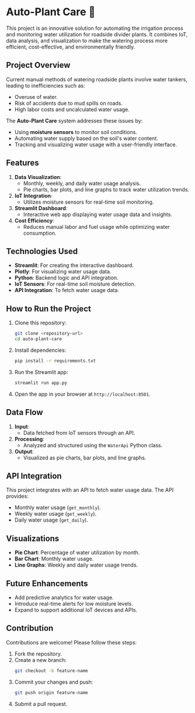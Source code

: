 # Auto-Plant Care 🌱

This project is an innovative solution for automating the irrigation process and monitoring water utilization for roadside divider plants. It combines IoT, data analysis, and visualization to make the watering process more efficient, cost-effective, and environmentally friendly.

## Project Overview

Current manual methods of watering roadside plants involve water tankers, leading to inefficiencies such as:

- Overuse of water.
- Risk of accidents due to mud spills on roads.
- High labor costs and uncalculated water usage.

The **Auto-Plant Care** system addresses these issues by:

- Using **moisture sensors** to monitor soil conditions.
- Automating water supply based on the soil's water content.
- Tracking and visualizing water usage with a user-friendly interface.

## Features

1. **Data Visualization**:
   - Monthly, weekly, and daily water usage analysis.
   - Pie charts, bar plots, and line graphs to track water utilization trends.
2. **IoT Integration**:
   - Utilizes moisture sensors for real-time soil monitoring.
3. **Streamlit Dashboard**:
   - Interactive web app displaying water usage data and insights.
4. **Cost Efficiency**:
   - Reduces manual labor and fuel usage while optimizing water consumption.

## Technologies Used

- **Streamlit**: For creating the interactive dashboard.
- **Plotly**: For visualizing water usage data.
- **Python**: Backend logic and API integration.
- **IoT Sensors**: For real-time soil moisture detection.
- **API Integration**: To fetch water usage data.

## How to Run the Project

1. Clone this repository:
   ```bash
   git clone <repository-url>
   cd auto-plant-care
   ```
2. Install dependencies:
   ```bash
   pip install -r requirements.txt
   ```
3. Run the Streamlit app:
   ```bash
   streamlit run app.py
   ```
4. Open the app in your browser at `http://localhost:8501`.

## Data Flow

1. **Input**:
   - Data fetched from IoT sensors through an API.
2. **Processing**:
   - Analyzed and structured using the `WaterApi` Python class.
3. **Output**:
   - Visualized as pie charts, bar plots, and line graphs.

## API Integration

This project integrates with an API to fetch water usage data. The API provides:

- Monthly water usage (`get_monthly`).
- Weekly water usage (`get_weekly`).
- Daily water usage (`get_daily`).

## Visualizations

- **Pie Chart**: Percentage of water utilization by month.
- **Bar Chart**: Monthly water usage.
- **Line Graphs**: Weekly and daily water usage trends.

## Future Enhancements

- Add predictive analytics for water usage.
- Introduce real-time alerts for low moisture levels.
- Expand to support additional IoT devices and APIs.

## Contribution

Contributions are welcome! Please follow these steps:

1. Fork the repository.
2. Create a new branch:
   ```bash
   git checkout -b feature-name
   ```
3. Commit your changes and push:
   ```bash
   git push origin feature-name
   ```
4. Submit a pull request.









